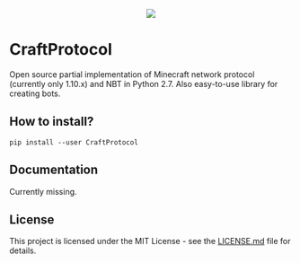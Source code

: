 <p align="center">
	<img src="https://i.imgur.com/Wv9feiv.png" />
</p>

# CraftProtocol

Open source partial implementation of Minecraft network protocol (currently only 1.10.x) and NBT in Python 2.7.
Also easy-to-use library for creating bots.

## How to install?

```
pip install --user CraftProtocol
```

## Documentation

Currently missing.

## License

This project is licensed under the MIT License - see the [LICENSE.md](LICENSE.md) file for details.
